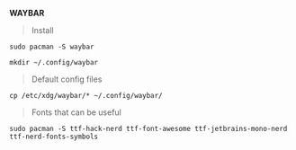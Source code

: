 **WAYBAR**

>Install

```
sudo pacman -S waybar
```

```
mkdir ~/.config/waybar
```

>Default config files

```
cp /etc/xdg/waybar/* ~/.config/waybar/
```

>Fonts that can be useful

```
sudo pacman -S ttf-hack-nerd ttf-font-awesome ttf-jetbrains-mono-nerd ttf-nerd-fonts-symbols
```
